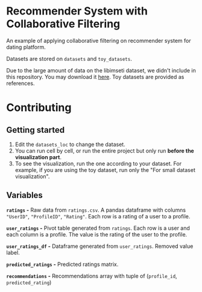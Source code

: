 # Recommender System with Collaborative Filtering

An example of applying collaborative filtering on recommender system for dating platform.

Datasets are stored on `datasets` and `toy_datasets`.

Due to the large amount of data on the libimseti dataset, we didn't include in this repository. You may download it [here](https://networkrepository.com/rec-libimseti-dir.php). Toy datasets are provided as references.

# Contributing

## Getting started

1. Edit the `datasets_loc` to change the dataset.
2. You can run cell by cell, or run the entire project but only run **before the visualization part**.
3. To see the visualization, run the one according to your dataset. For example, if you are using the toy dataset, run only the "For small dataset visualization".

## Variables

**`ratings` -** Raw data from `ratings.csv`. A pandas dataframe with columns `"UserID"`, `"ProfileID"`, `"Rating"`. Each row is a rating of a user to a profile.

**`user_ratings` -** Pivot table generated from `ratings`. Each row is a user and each column is a profile. The value is the rating of the user to the profile.

**`user_ratings_df` -** Dataframe generated from `user_ratings`. Removed value label.

**`predicted_ratings` -** Predicted ratings matrix.

**`recommendations` -** Recommendations array with tuple of (`profile_id`, `predicted_rating`)
